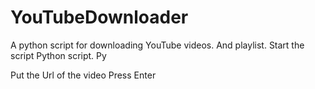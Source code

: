 # YouTubeDownloader
A python script for downloading YouTube videos. And playlist.
Start the script 
Python script. Py

Put the Url of the video 
Press Enter
